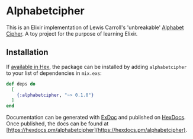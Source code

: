 # Alphabetcipher

This is an Elixir implementation of Lewis Carroll's 'unbreakable' [Alphabet Cipher](https://en.wikipedia.org/wiki/The_Alphabet_Cipher). A toy project for the purpose of learning Elixir.



## Installation

If [available in Hex](https://hex.pm/docs/publish), the package can be installed
by adding `alphabetcipher` to your list of dependencies in `mix.exs`:

```elixir
def deps do
  [
    {:alphabetcipher, "~> 0.1.0"}
  ]
end
```

Documentation can be generated with [ExDoc](https://github.com/elixir-lang/ex_doc)
and published on [HexDocs](https://hexdocs.pm). Once published, the docs can
be found at [https://hexdocs.pm/alphabetcipher](https://hexdocs.pm/alphabetcipher).

